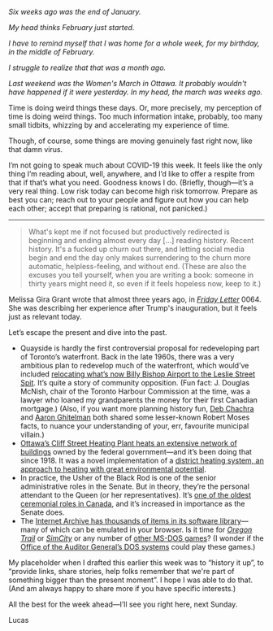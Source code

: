 _Six weeks ago was the end of January._

_My head thinks February just started._

_I have to remind myself that I was home for a whole week, for my birthday, in the middle of February._

_I struggle to realize that that was a month ago._

_Last weekend was the Women's March in Ottawa. It probably wouldn't have happened if it were yesterday. In my head, the march was weeks ago._

Time is doing weird things these days. Or, more precisely, my perception of time is doing weird things. Too much information intake, probably, too many small tidbits, whizzing by and accelerating my experience of time.

Though, of course, some things are moving genuinely fast right now, like that damn virus.

I’m not going to speak much about COVID-19 this week. It feels like the only thing I’m reading about, well, anywhere, and I’d like to offer a respite from that if that’s what you need. Goodness knows I do. (Briefly, though—it’s a very real thing. Low risk today can become high risk tomorrow. Prepare as best you can; reach out to your people and figure out how you can help each other; accept that preparing is rational, not panicked.)


---

> What's kept me if not focused but productively redirected is beginning and ending almost every day [...] reading history. Recent history. It's a fucked up churn out there, and letting social media begin and end the day only makes surrendering to the churn more automatic, helpless-feeling, and without end. (These are also the excuses you tell yourself, when you are writing a book: someone in thirty years might need it, so even if it feels hopeless now, keep to it.)

Melissa Gira Grant wrote that almost three years ago, in [*Friday Letter*](https://tinyletter.com/melissagiragrant) 0064. She was describing her experience after Trump's inauguration, but it feels just as relevant today.

Let’s escape the present and dive into the past.

- Quayside is hardly the first controversial proposal for redeveloping part of Toronto’s waterfront. Back in the late 1960s, there was a very ambitious plan to redevelop much of the waterfront, which would’ve included [relocating what’s now Billy Bishop Airport to the Leslie Street Spit](http://www.developmentoftoronto.com/the-big-bet-the-toronto-harbour-commission-the-leslie-street-spit-airport-and-the-birth-of-torontos-urban-reform-movement/). It’s quite a story of community opposition. (Fun fact: J. Douglas McNish, chair of the Toronto Harbour Commission at the time, was a lawyer who loaned my grandparents the money for their first Canadian mortgage.) (Also, if you want more planning history fun, [Deb Chachra](https://twitter.com/debcha/status/1214351552216891394) and [Aaron Ghitelman](https://twitter.com/Ghitelman/status/1214321976304640000) both shared some lesser-known Robert Moses facts, to nuance your understanding of your, err, favourite municipal villain.)
- [Ottawa’s Cliff Street Heating Plant heats an extensive network of buildings](https://journals.lib.unb.ca/index.php/MCR/article/view/17618/22349) owned by the federal government—and it’s been doing that since 1918. It was a novel implementation of a [district heating system, an approach to heating with great environmental potential](https://www.cbc.ca/news/technology/district-energy-1.5378650).
- In practice, the Usher of the Black Rod is one of the senior administrative roles in the Senate. But in theory, they’re the personal attendant to the Queen (or her representatives). It’s [one of the oldest ceremonial roles in Canada](https://iog.ca/about/news/canadas-best-kept-secret-an-interview-with-greg-peters-usher-of-the-black-rod/), and it’s increased in importance as the Senate does.
- The [Internet Archive has thousands of items in its software library](https://archive.org/details/softwarelibrary)—many of which can be emulated in your browser. Is it time for [*Oregon Trail*](https://archive.org/details/msdos_Oregon_Trail_The_1990) or [*SimCity*](https://archive.org/details/msdos_SimCity_1989) or any number of [other MS-DOS games](https://archive.org/details/softwarelibrary_msdos_games)? (I wonder if the [Office of the Auditor General’s DOS systems](https://nationalpost.com/news/politics/federal-auditor-general-says-lack-of-funds-leaving-him-with-outdated-technology-not-enough-people) could play these games.)

My placeholder when I drafted this earlier this week was to “history it up”, to “provide links, share stories, help folks remember that we're part of something bigger than the present moment”. I hope I was able to do that. (And am always happy to share more if you have specific interests.)

All the best for the week ahead—I’ll see you right here, next Sunday.

Lucas